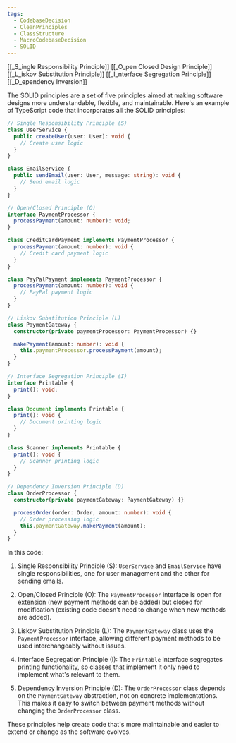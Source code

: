 ```yaml
---
tags:
  - CodebaseDecision
  - CleanPrinciples
  - ClassStructure
  - MacroCodebaseDecision
  - SOLID
---
```

[[_S_ingle Responsibility Principle]]
[[_O_pen Closed Design Principle]]
[[_L_iskov Substitution Principle]]
[[_I_nterface Segregation Principle]]
[[_D_ependency Inversion]]

The SOLID principles are a set of five principles aimed at making software designs more understandable, flexible, and maintainable. Here's an example of TypeScript code that incorporates all the SOLID principles:

```typescript
// Single Responsibility Principle (S)
class UserService {
  public createUser(user: User): void {
    // Create user logic
  }
}

class EmailService {
  public sendEmail(user: User, message: string): void {
    // Send email logic
  }
}

// Open/Closed Principle (O)
interface PaymentProcessor {
  processPayment(amount: number): void;
}

class CreditCardPayment implements PaymentProcessor {
  processPayment(amount: number): void {
    // Credit card payment logic
  }
}

class PayPalPayment implements PaymentProcessor {
  processPayment(amount: number): void {
    // PayPal payment logic
  }
}

// Liskov Substitution Principle (L)
class PaymentGateway {
  constructor(private paymentProcessor: PaymentProcessor) {}

  makePayment(amount: number): void {
    this.paymentProcessor.processPayment(amount);
  }
}

// Interface Segregation Principle (I)
interface Printable {
  print(): void;
}

class Document implements Printable {
  print(): void {
    // Document printing logic
  }
}

class Scanner implements Printable {
  print(): void {
    // Scanner printing logic
  }
}

// Dependency Inversion Principle (D)
class OrderProcessor {
  constructor(private paymentGateway: PaymentGateway) {}

  processOrder(order: Order, amount: number): void {
    // Order processing logic
    this.paymentGateway.makePayment(amount);
  }
}
```

In this code:

1. Single Responsibility Principle (S): `UserService` and `EmailService` have single responsibilities, one for user management and the other for sending emails.

2. Open/Closed Principle (O): The `PaymentProcessor` interface is open for extension (new payment methods can be added) but closed for modification (existing code doesn't need to change when new methods are added).

3. Liskov Substitution Principle (L): The `PaymentGateway` class uses the `PaymentProcessor` interface, allowing different payment methods to be used interchangeably without issues.

4. Interface Segregation Principle (I): The `Printable` interface segregates printing functionality, so classes that implement it only need to implement what's relevant to them.

5. Dependency Inversion Principle (D): The `OrderProcessor` class depends on the `PaymentGateway` abstraction, not on concrete implementations. This makes it easy to switch between payment methods without changing the `OrderProcessor` class.

These principles help create code that's more maintainable and easier to extend or change as the software evolves.